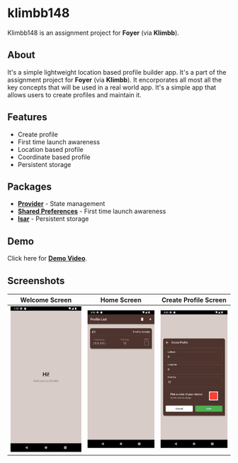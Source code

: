 # klimbb148

Klimbb148 is an assignment project for **Foyer** (via **Klimbb**).

## About
It's a simple lightweight location based profile builder app. It's a part of the assignment project for **Foyer** (via **Klimbb**). It encorporates all most all the key concepts that will be used in a real world app. It's a simple app that allows users to create profiles and maintain it.

## Features
- Create profile
- First time launch awareness
- Location based profile
- Coordinate based profile
- Persistent storage

## Packages
- [**Provider**](https://pub.dev/packages/provider) - State management
- [**Shared Preferences**](https://pub.dev/packages/shared_preferences) - First time launch awareness
- [**Isar**](https://pub.dev/packages/isar) - Persistent storage

## Demo
Click here for [**Demo Video**](/assets/demo.mov).
## Screenshots
| Welcome Screen                                                              | Home Screen | Create Profile Screen |
|:----------------------------------------------------------------------------:|:-----------------------------:| :-----------------------------:|
| <img src="assets/screenshots/welcome_screen.png" title="" alt="Welcome Screen" width="280"> | <img src="assets/screenshots/home_screen.png" title="" alt="Multiple Chats" width="280"> | <img src="assets/screenshots/create_profile.png" title="" alt="Create Profile Screen" width="280"> |